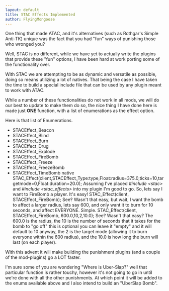 ```yaml
---
layout: default
title: STAC Effects Implemented
author: FlyingMongoose
---
```


One thing that made ATAC, and it's alternatives (such as Rothgar's Simple Anti-TK) unique was the fact that you had "fun" ways of punishing those who wronged you?

Well, STAC is no different, while we have yet to actually write the plugins that provide these "fun" options, I have been hard at work porting some of the functionality over.

With STAC we are attempting to be as dynamic and versatile as possible, doing so means utilizing a lot of natives. That being the case I have taken the time to build a special include file that can be used by any plugin meant to work with ATAC.

While a number of these functionalities do not work in all mods, we will do our best to update to make them do so, the nice thing I have done here is made just **ONE** function, with a list of enumerations as the effect option.

Here is that list of Enumerations.
* STACEffect_Beacon
* STACEffect_Blind
* STACEffect_Burn
* STACEffect_Drug
* STACEffect_Explode
* STACEffect_FireBomb
* STACEffect_Freeze
* STACEffect_FreezeBomb
* STACEffect_TimeBomb
	native STAC_Effect(client,STACEffect_Type:type,Float:radius=375.0,ticks=10,targetmode=0,Float:duration=20.0);
Assuming I've placed *#include &lt;stac&gt;* and *#include &lt;stac_effects&gt;* into my plugin I'm good to go.
So, lets say I want to FireBomb a player. It's easy!
	STAC_Effect(client, STACEffect_FireBomb);
See? Wasn't that easy, but wait, I want the bomb to affect a larger radius, lets say 600, and only want it to burn for 10 seconds, and affect EVERYONE. Simple.
	STAC_Effect(client, STACEffect_FireBomb, 600.0,10,2,10.0);
See? Wasn't that easy? The 600.0 is the radius, the 10 is the number of seconds that it takes for the bomb to "go off" this is optional you can leave it "empty" and it will default to 10 anyway, the 2 is the target mode (allowing it to burn everyone within the 600 radius), and the 10.0 is how long the burn will last (on each player).

With this advent it will make building the punishment plugins (and a couple of the mod-plugins) go a LOT faster.

I'm sure some of you are wondering "Where is Uber-Slap?" well that particular function is rather touchy, however it's not going to go in until we're done with all the other punishments. At which point it will be added to the enums available above and I also intend to build an "UberSlap Bomb".
	